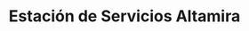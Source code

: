 ---
title: "Estación de Servicios Altamira"
url: /caracas/estacion-de-servicios-altamira/
shop: comodidad
---